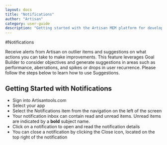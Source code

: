 ```yaml
---
layout: docs
title: "Notifications"
author: "Artisan"
category: user-guide
description: "Getting started with the Artisan MEM platform for developers."
---
```

#Notifications

Receive alerts from Artisan on outlier items and suggestions on what actions you can take to make improvements.  This feature leverages Goal Builder to consider objectives and generate suggestions in areas such as performance, aberrations, and spikes or drops in user recurrence. Please follow the steps below to learn how to use Suggestions.

## Getting Started with Notifications
* Sign into Artisantools.com
* Select your app
* Select the Notifications item from the navigation on the left of the screen
* Your notification inbox can contain read and unread items. Unread items are indicated by a **bold** subject name.
* Click on a notification to open and read the notification details
* You can close a notification by clicking the Close icon, located on the top right of the notification